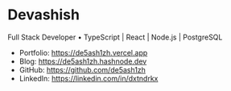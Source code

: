# Devashish

Full Stack Developer • TypeScript | React | Node.js | PostgreSQL

- Portfolio: https://de5ash1zh.vercel.app  
- Blog: https://de5ash1zh.hashnode.dev  
- GitHub: https://github.com/de5ash1zh  
- LinkedIn: https://linkedin.com/in/dxtndrkx  

